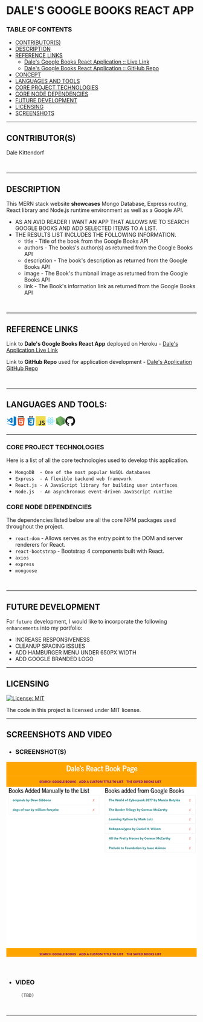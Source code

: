 
# DALE'S GOOGLE BOOKS REACT APP


### TABLE OF CONTENTS

- [CONTRIBUTOR(S)](#CONTRIBUTOR(S))
- [DESCRIPTION](#DESCRIPTION)
- [REFERENCE LINKS](#REFERENCE-LINKS)
  - [Dale's Google Books React Application :: Live Link](https://dales-google-books-app.herokuapp.com/)
  - [Dale's Google Books React Application :: GitHub Repo](https://github.com/drkittendorf/21_google_books/)
- [CONCEPT](#CONCEPT)
- [LANGUAGES AND TOOLS](#LANGUAGES-AND-TOOLS)
- [CORE PROJECT TECHNOLOGIES](#CORE-PROJECT-TECHNOLOGIES)
- [CORE NODE DEPENDENCIES](#CORE-NODE-DEPENDENCIES)
- [FUTURE DEVELOPMENT](#FUTURE-DEVELOPMENT)
- [LICENSING](#LICENSING)
- [SCREENSHOTS](#SCREENSHOTS-AND-VIDEO)

---
## CONTRIBUTOR(S)
Dale Kittendorf

<br>

---

## DESCRIPTION

This MERN stack website **showcases** Mongo Database, Express routing, React library and Node.js runtime environment as well as a Google API.


- AS AN AVID READER I WANT AN APP THAT ALLOWS ME TO SEARCH GOOGLE BOOKS AND ADD SELECTED ITEMS TO A LIST.
- THE RESULTS LIST INCLUDES THE FOLLOWING INFORMATION.
    - title - Title of the book from the Google Books API
    - authors - The books's author(s) as returned from the Google Books API
    - description - The book's description as returned from the Google Books API
    - image - The Book's thumbnail image as returned from the Google Books API
    - link - The Book's information link as returned from the Google Books API

<br>

---

## REFERENCE LINKS

Link to **Dale's Google Books React App** deployed on Heroku - [Dale's Application Live Link](https://dales-google-books-app.herokuapp.com/)

Link to **GitHub Repo** used for application development - [Dale's Application GitHub Repo](https://github.com/drkittendorf/21_google_books)

<br>

---

## LANGUAGES AND TOOLS:
<img align="left" alt="Visual Studio Code" width="26px" src="https://raw.githubusercontent.com/github/explore/80688e429a7d4ef2fca1e82350fe8e3517d3494d/topics/visual-studio-code/visual-studio-code.png" />
<img align="left" alt="HTML5" width="26px" src="https://raw.githubusercontent.com/github/explore/80688e429a7d4ef2fca1e82350fe8e3517d3494d/topics/html/html.png" />
<img align="left" alt="CSS3" width="26px" src="https://raw.githubusercontent.com/github/explore/80688e429a7d4ef2fca1e82350fe8e3517d3494d/topics/css/css.png" />
<img align="left" alt="JavaScript" width="26px" src="https://raw.githubusercontent.com/github/explore/80688e429a7d4ef2fca1e82350fe8e3517d3494d/topics/javascript/javascript.png" />
<img align="left" alt="React" width="26px" src="https://raw.githubusercontent.com/github/explore/80688e429a7d4ef2fca1e82350fe8e3517d3494d/topics/react/react.png" />
<img align="left" alt="Node.js" width="26px" src="https://raw.githubusercontent.com/github/explore/80688e429a7d4ef2fca1e82350fe8e3517d3494d/topics/nodejs/nodejs.png" />
<img align="left" alt="GitHub" width="26px" src="https://raw.githubusercontent.com/github/explore/78df643247d429f6cc873026c0622819ad797942/topics/github/github.png" />

<br>
<br>

---

### CORE PROJECT TECHNOLOGIES

Here is a list of all the core technologies used to develop this application.

- `MongoDB  - One of the most popular NoSQL databases`
- `Express  - A flexible backend web framework`
- `React.js - A JavaScript library for building user interfaces`
- `Node.js  - An asynchronous event-driven JavaScript runtime`

### CORE NODE DEPENDENCIES

The dependencies listed below are all the core NPM packages used throughout the project.

- `react-dom` - Allows serves as the entry point to the DOM and server renderers for React.
- `react-bootstrap` - Bootstrap 4 components built with React.
- `axios`
- `express`
- `mongoose`

<br>

---

## FUTURE DEVELOPMENT

For `future` development, I would like to incorporate the following `enhancements` into my portfolio:

- INCREASE RESPONSIVENESS
- CLEANUP SPACING ISSUES
- ADD HAMBURGER MENU UNDER 650PX WIDTH
- ADD GOOGLE BRANDED LOGO

---


## LICENSING
[![License: MIT](https://img.shields.io/badge/License-MIT-yellow.svg)](https://opensource.org/licenses/MIT)  

The code in this project is licensed under MIT license.

---

## SCREENSHOTS AND VIDEO

- ### SCREENSHOT(S)  

![screenshot1](/client/src/assets/images/google_books.png?raw=true "Google Books")

<br>


- ### VIDEO
        (TBD)
<br>

---
